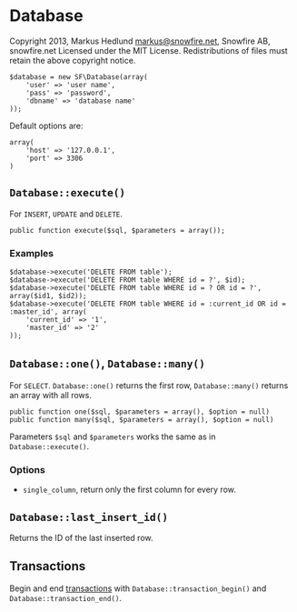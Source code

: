 
Database
========

Copyright 2013, Markus Hedlund <markus@snowfire.net>, Snowfire AB, snowfire.net
Licensed under the MIT License.
Redistributions of files must retain the above copyright notice.

    $database = new SF\Database(array(
    	'user' => 'user name',
    	'pass' => 'password',
    	'dbname' => 'database name'
    ));

Default options are:

	array(
		'host' => '127.0.0.1',
		'port' => 3306
	)



`Database::execute()`
---------------------

For `INSERT`, `UPDATE` and `DELETE`.

	public function execute($sql, $parameters = array());

### Examples

	$database->execute('DELETE FROM table');
	$database->execute('DELETE FROM table WHERE id = ?', $id);
	$database->execute('DELETE FROM table WHERE id = ? OR id = ?', array($id1, $id2));
	$database->execute('DELETE FROM table WHERE id = :current_id OR id = :master_id', array(
		'current_id' => '1', 
		'master_id' => '2'
	));



`Database::one()`, `Database::many()`
-------------------------------------

For `SELECT`. `Database::one()` returns the first row, `Database::many()` returns an array with all rows.

	public function one($sql, $parameters = array(), $option = null)
	public function many($sql, $parameters = array(), $option = null)

Parameters `$sql` and `$parameters` works the same as in `Database::execute()`. 

### Options

- `single_column`, return only the first column for every row.



`Database::last_insert_id()`
----------------------------

Returns the ID of the last inserted row.



Transactions
------------

Begin and end [transactions](http://dev.mysql.com/doc/refman/5.5/en/commit.html) with `Database::transaction_begin()` and `Database::transaction_end()`.